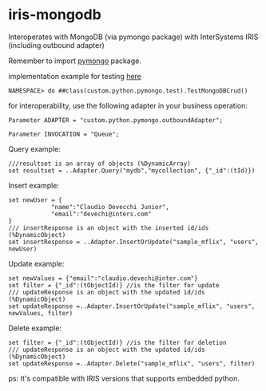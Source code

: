 # iris-mongodb
Interoperates with MongoDB (via pymongo package) with InterSystems IRIS (including outbound adapter)

Remember to import [pymongo](https://docs.intersystems.com/irislatest/csp/docbook/DocBook.UI.Page.cls?KEY=AFL_epython#AFL_epython_pylibrary_install) package.

implementation example for testing [here](/src/test.cls)
```
NAMESPACE> do ##class(custom.python.pymongo.test).TestMongoDBCrud()
```

for interoperability, use the following adapter in your business operation:

```
Parameter ADAPTER = "custom.python.pymongo.outboundAdapter";

Parameter INVOCATION = "Queue";
```

Query example: 
```
///resultset is an array of objects (%DynamicArray)
set resultset = ..Adapter.Query("mydb","mycollection", {"_id":(tId)})
```

Insert example:
```
set newUser = {
            "name":"Claudio Devecchi Junior",
            "email":"devechi@inters.com"
}
/// insertResponse is an object with the inserted id/ids (%DynamicObject)
set insertResponse = ..Adapter.InsertOrUpdate("sample_mflix", "users", newUser)
```

Update example:
```
set newValues = {"email":"claudio.devechi@inter.com"}
set filter = {"_id":(tObjectId)} //is the filter for update
/// updateResponse is an object with the updated id/ids (%DynamicObject)
set updateResponse =..Adapter.InsertOrUpdate("sample_mflix", "users", newValues, filter)
```

Delete example:
```
set filter = {"_id":(tObjectId)} //is the filter for deletion
/// updateResponse is an object with the updated id/ids (%DynamicObject)
set updateResponse =..Adapter.Delete("sample_mflix", "users", filter)
```

ps: It's compatible with IRIS versions that supports embedded python.
